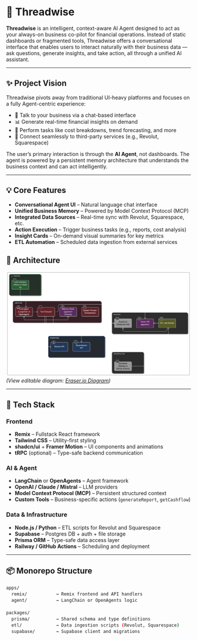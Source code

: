 # 🧠 Threadwise

**Threadwise** is an intelligent, context-aware AI Agent designed to act as your always-on business co-pilot for financial operations. Instead of static dashboards or fragmented tools, Threadwise offers a conversational interface that enables users to interact naturally with their business data — ask questions, generate insights, and take action, all through a unified AI assistant.

---

## ✨ Project Vision

Threadwise pivots away from traditional UI-heavy platforms and focuses on a fully Agent-centric experience:

- 💬 Talk to your business via a chat-based interface
- 📊 Generate real-time financial insights on demand
- 🔁 Perform tasks like cost breakdowns, trend forecasting, and more
- 🔌 Connect seamlessly to third-party services (e.g., Revolut, Squarespace)

The user’s primary interaction is through the **AI Agent**, not dashboards. The agent is powered by a persistent memory architecture that understands the business context and can act intelligently.

---

## 💡 Core Features

- **Conversational Agent UI** – Natural language chat interface
- **Unified Business Memory** – Powered by Model Context Protocol (MCP)
- **Integrated Data Sources** – Real-time sync with Revolut, Squarespace, etc.
- **Action Execution** – Trigger business tasks (e.g., reports, cost analysis)
- **Insight Cards** – On-demand visual summaries for key metrics
- **ETL Automation** – Scheduled data ingestion from external services

## 🧱 Architecture

![Threadwise Architecture](docs/threadwise-ai-agent-architecture.png)  
_(View editable diagram: [Eraser.io Diagram](https://eraser.io))_

---

## 🧱 Tech Stack

### Frontend

- **Remix** – Fullstack React framework
- **Tailwind CSS** – Utility-first styling
- **shadcn/ui** + **Framer Motion** – UI components and animations
- **tRPC** (optional) – Type-safe backend communication

### AI & Agent

- **LangChain** or **OpenAgents** – Agent framework
- **OpenAI / Claude / Mistral** – LLM providers
- **Model Context Protocol (MCP)** – Persistent structured context
- **Custom Tools** – Business-specific actions (`generateReport`, `getCashflow`)

### Data & Infrastructure

- **Node.js / Python** – ETL scripts for Revolut and Squarespace
- **Supabase** – Postgres DB + auth + file storage
- **Prisma ORM** – Type-safe data access layer
- **Railway / GitHub Actions** – Scheduling and deployment

---

## 📦 Monorepo Structure

```bash
apps/
  remix/           → Remix frontend and API handlers
  agent/           → LangChain or OpenAgents logic

packages/
  prisma/          → Shared schema and type definitions
  etl/             → Data ingestion scripts (Revolut, Squarespace)
  supabase/        → Supabase client and migrations
```

